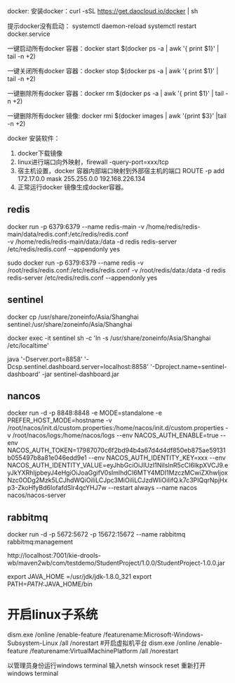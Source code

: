 
docker:
安装docker：curl -sSL https://get.daocloud.io/docker | sh

提示docker没有启动：
systemctl daemon-reload
systemctl restart docker.service

一键启动所有docker 容器：docker start $(docker ps -a | awk '{ print $1}' | tail -n +2)

一键关闭所有docker 容器：docker stop $(docker ps -a | awk '{ print $1}' | tail -n +2)

一键删除所有docker 容器：docker rm $(docker ps -a | awk '{ print $1}' | tail -n +2)

一键删除所有docker 镜像: docker rmi $(docker images | awk '{print $3}' |tail -n +2)


docker 安装软件：
1. docker下载镜像
2. linux进行端口向外映射，firewall -query-port=xxx/tcp
3. 宿主机设置，docker 容器内部端口映射到外部宿主机的端口
	ROUTE -p add 172.17.0.0 mask 255.255.0.0 192.168.226.134
4. 正常运行docker 镜像生成docker容器。

## redis
docker run -p 6379:6379 --name redis-main -v /home/redis/redis-main/data/redis.conf:/etc/redis/redis.conf  \
-v /home/redis/redis-main/data:/data -d redis redis-server /etc/redis/redis.conf --appendonly yes


sudo docker run -p 6379:6379 --name redis -v /root/redis/redis.conf:/etc/redis/redis.conf  -v /root/redis/data:/data -d redis redis-server /etc/redis/redis.conf --appendonly yes

## sentinel
docker cp /usr/share/zoneinfo/Asia/Shanghai sentinel:/usr/share/zoneinfo/Asia/Shanghai

docker exec -it sentinel sh -c  'ln -s /usr/share/zoneinfo/Asia/Shanghai /etc/localtime'




java  '-Dserver.port=8858' '-Dcsp.sentinel.dashboard.server=localhost:8858' '-Dproject.name=sentinel-dashboard'  -jar sentinel-dashboard.jar


## nancos
docker run -d -p 8848:8848 -e MODE=standalone -e PREFER_HOST_MODE=hostname -v /root/nacos/init.d/custom.properties:/home/nacos/init.d/custom.properties -v /root/nacos/logs:/home/nacos/logs --env NACOS_AUTH_ENABLE=true --env NACOS_AUTH_TOKEN=17987070c6f2bd94b4a67d4d4df850eb875ae59131b055497b8a81e046edd9e1 --env NACOS_AUTH_IDENTITY_KEY=xxx --env NACOS_AUTH_IDENTITY_VALUE=eyJhbGciOiJIUzI1NiIsInR5cCI6IkpXVCJ9.eyJkYXRhIjpbeyJ4eHgiOiJoaGgifV0sImlhdCI6MTY4MDI1MzczMCwiZXhwIjoxNzc0ODg2Mzk5LCJhdWQiOiIiLCJpc3MiOiIiLCJzdWIiOiIifQ.k7c3PIQqrNpjHxp3-ZkoHfyBd6IofafdSlr4qcYHJ7w --restart always --name nacos nacos/nacos-server

## rabbitmq
docker run -d -p 5672:5672 -p 15672:15672 --name rabbitmq rabbitmq:management



http://localhost:7001/kie-drools-wb/maven2wb/com/testdemo/StudentProject/1.0.0/StudentProject-1.0.0.jar


export JAVA_HOME =/usr/jdk/jdk-1.8.0_321
export PATH=$PATH:$JAVA_HOME/bin

# 开启linux子系统
dism.exe /online /enable-feature /featurename:Microsoft-Windows-Subsystem-Linux /all /norestart
#开启虚拟机平台
dism.exe /online /enable-feature /featurename:VirtualMachinePlatform /all /norestart

以管理员身份运行windows terminal
输入netsh winsock reset
重新打开windows terminal


